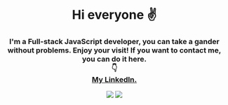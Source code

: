 <div align="center">

<h1 align="center"> Hi everyone ✌️</h1>

<h3>I'm a Full-stack JavaScript developer, you can take a gander without problems. Enjoy your visit!
If you want to contact me, you can do it here. 
<br>
👇
<br>
<a href="https://www.linkedin.com/in/alejandro-quinones-arenas/"> My LinkedIn.</a>
</h3>
  
![](https://user-images.githubusercontent.com/103391543/211073112-1b22ed0c-c57c-4626-819b-2962486d72bf.gif)
  ![](https://res.cloudinary.com/practicaldev/image/fetch/s--E4gnEuy_--/c_limit%2Cf_auto%2Cfl_progressive%2Cq_66%2Cw_880/https://dev-to-uploads.s3.amazonaws.com/uploads/articles/233m04x0r0lv60payria.gif)

</div>

